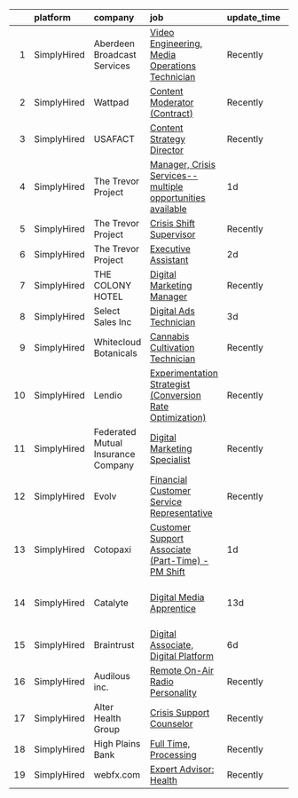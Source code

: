 

|    | platform    | company                            | job                                                                                                                                                                     | update_time   | location                        |
|---:|:------------|:-----------------------------------|:------------------------------------------------------------------------------------------------------------------------------------------------------------------------|:--------------|:--------------------------------|
|  1 | SimplyHired | Aberdeen Broadcast Services        | [Video Engineering, Media Operations Technician](https://www.simplyhired.com/job/NqVWIAP5X5Qgi23plhBzBVap07b1uTt2RSlRZJRvKOns5v-KChwjrg?q=digital+platform)             | Recently      | Rancho Santa Margarita, CA      |
|  2 | SimplyHired | Wattpad                            | [Content Moderator (Contract)](https://www.simplyhired.com/job/Dhy6VU5XyV86i5-A9w1dXBzL6OW7kvDX-3k4gKBF6LRsFdEA9-UHqA?q=digital+platform)                               | Recently      | Remote                          |
|  3 | SimplyHired | USAFACT                            | [Content Strategy Director](https://www.simplyhired.com/job/PEMYxsGQsYKC4R9jTQ_iFUQB-IkPyeVIopeQUnuCQxrWdaJ5VjeDvw?q=digital+platform)                                  | Recently      | Bellevue, WA                    |
|  4 | SimplyHired | The Trevor Project                 | [Manager, Crisis Services--multiple opportunities available](https://www.simplyhired.com/job/vyNiO6Jhz6Fng2pjYytTL460oqACEZJGIsIVc7iHHY9kqbVni1lmMw?q=digital+platform) | 1d            | Remote                          |
|  5 | SimplyHired | The Trevor Project                 | [Crisis Shift Supervisor](https://www.simplyhired.com/job/F6Gv5A5jCur6VxNSXBACSIffmTNW-OvJI_4y9ONT9hrj-LOs-yWkXg?q=digital+platform)                                    | Recently      | Remote                          |
|  6 | SimplyHired | The Trevor Project                 | [Executive Assistant](https://www.simplyhired.com/job/tvBf9cQ8RW5iXMvAXyShuozYKAD-8riztvNbcXYp5KnyqNFe2OrOJA?q=digital+platform)                                        | 2d            | Remote                          |
|  7 | SimplyHired | THE COLONY HOTEL                   | [Digital Marketing Manager](https://www.simplyhired.com/job/x3kKzctmB-yLZ5x8IT7iSjNK6R4xMT4aD0ithnnf9ciqoeUmfZQgkQ?q=digital+platform)                                  | Recently      | Palm Beach, FL                  |
|  8 | SimplyHired | Select Sales Inc                   | [Digital Ads Technician](https://www.simplyhired.com/job/XnrLsw0dXLAwgciYgCVynUmC89IjAvtuwUVABUGLp_kgA52Vv7FajA?q=digital+platform)                                     | 3d            | Remote                          |
|  9 | SimplyHired | Whitecloud Botanicals              | [Cannabis Cultivation Technician](https://www.simplyhired.com/job/sKFK9z8z6ZpQyWBdO2Fr0YY1w5iSHlUKwKu-mO-T1vnwq_3098nEhg?q=digital+platform)                            | Recently      | Wells, NV                       |
| 10 | SimplyHired | Lendio                             | [Experimentation Strategist (Conversion Rate Optimization)](https://www.simplyhired.com/job/Vu80dVVENUpCBrsrmMA9d9YBMGzkab2ktDcLBfkeEhuVoQGsIqrFMA?q=digital+platform)  | Recently      | Lehi, UT                        |
| 11 | SimplyHired | Federated Mutual Insurance Company | [Digital Marketing Specialist](https://www.simplyhired.com/job/QfoYwuFl4YNwNQkm4YXL9Kd29zLpfK66ZfPVG7SBqJfuZar5A6phwQ?q=digital+platform)                               | Recently      | Owatonna, MN                    |
| 12 | SimplyHired | Evolv                              | [Financial Customer Service Representative](https://www.simplyhired.com/job/OQv05xUYP3m8jqSVo_mZ6TqxCAjqw79WbJoYTXESgMo0WF2VyC4qbA?q=digital+platform)                  | Recently      | Newburgh, IN                    |
| 13 | SimplyHired | Cotopaxi                           | [Customer Support Associate (Part-Time) - PM Shift](https://www.simplyhired.com/job/U7Fr-c-vf5Csd5o7iFtgqzjilyZeAmfa846AMULiBMxCzkhUcWIQXw?q=digital+platform)          | 1d            | Remote                          |
| 14 | SimplyHired | Catalyte                           | [Digital Media Apprentice](https://www.simplyhired.com/job/DlSZKQckNX5guHKmnFt9ZoLZ4jXoYOWvNFSmG4dT8R0KwKyF5tfDMQ?q=digital+platform)                                   | 13d           | Salt Lake City, UT +8 locations |
| 15 | SimplyHired | Braintrust                         | [Digital Associate, Digital Platform](https://www.simplyhired.com/job/E0sZ54wPckaMo-IRQxXxdC5sFXgVopMIe0KVDK4mDWzX_AG8XqQnVQ?q=digital+platform)                        | 6d            | San Francisco, CA               |
| 16 | SimplyHired | Audilous inc.                      | [Remote On-Air Radio Personality](https://www.simplyhired.com/job/7OyTp5RvNM8TAVvN-2TU8kjUaRH38DORyh910krM8lVdFy9AAHRPJw?q=digital+platform)                            | Recently      | Remote                          |
| 17 | SimplyHired | Alter Health Group                 | [Crisis Support Counselor](https://www.simplyhired.com/job/_PKCMt0dNeuJieVnIiab6hT-MKdLu-dJTNwydFT7IyeZ_Fq0Gdl-uQ?q=digital+platform)                                   | Recently      | Irvine, CA                      |
| 18 | SimplyHired | High Plains Bank                   | [Full Time, Processing](https://www.simplyhired.com/job/XIe9CoPUTGDZ8v3ZnV12Vr_MaCYEHRzRkCiAjZpb7Dp3uECaMMyzTg?q=digital+platform)                                      | Recently      | Flagler, CO                     |
| 19 | SimplyHired | webfx.com                          | [Expert Advisor: Health](https://www.simplyhired.com/job/FGOJqamkokBh27NFXhgcIbkxESfYaYdkUvenUQ9BE0eqOlbzJDmuDA?q=digital+platform)                                     | Recently      | United States                   |